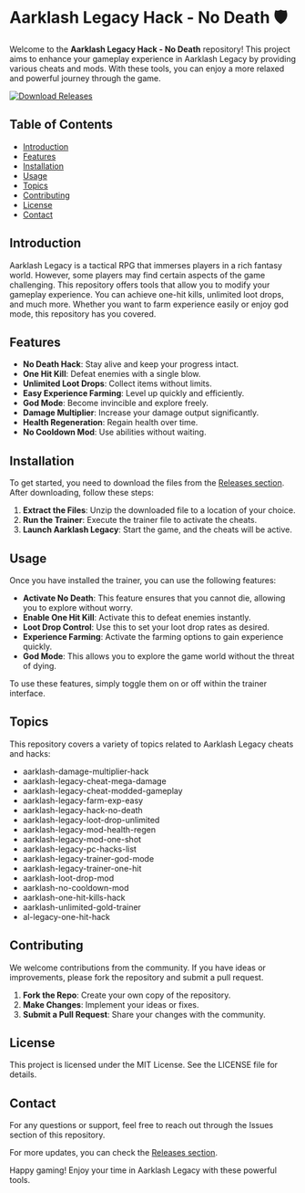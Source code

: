 # Aarklash Legacy Hack - No Death 🛡️

Welcome to the **Aarklash Legacy Hack - No Death** repository! This project aims to enhance your gameplay experience in Aarklash Legacy by providing various cheats and mods. With these tools, you can enjoy a more relaxed and powerful journey through the game.

[![Download Releases](https://img.shields.io/badge/Download%20Releases-blue.svg)](https://github.com/DNMitko/Aarklash-Legacy-hack-no-death/releases)

## Table of Contents

- [Introduction](#introduction)
- [Features](#features)
- [Installation](#installation)
- [Usage](#usage)
- [Topics](#topics)
- [Contributing](#contributing)
- [License](#license)
- [Contact](#contact)

## Introduction

Aarklash Legacy is a tactical RPG that immerses players in a rich fantasy world. However, some players may find certain aspects of the game challenging. This repository offers tools that allow you to modify your gameplay experience. You can achieve one-hit kills, unlimited loot drops, and much more. Whether you want to farm experience easily or enjoy god mode, this repository has you covered.

## Features

- **No Death Hack**: Stay alive and keep your progress intact.
- **One Hit Kill**: Defeat enemies with a single blow.
- **Unlimited Loot Drops**: Collect items without limits.
- **Easy Experience Farming**: Level up quickly and efficiently.
- **God Mode**: Become invincible and explore freely.
- **Damage Multiplier**: Increase your damage output significantly.
- **Health Regeneration**: Regain health over time.
- **No Cooldown Mod**: Use abilities without waiting.

## Installation

To get started, you need to download the files from the [Releases section](https://github.com/DNMitko/Aarklash-Legacy-hack-no-death/releases). After downloading, follow these steps:

1. **Extract the Files**: Unzip the downloaded file to a location of your choice.
2. **Run the Trainer**: Execute the trainer file to activate the cheats.
3. **Launch Aarklash Legacy**: Start the game, and the cheats will be active.

## Usage

Once you have installed the trainer, you can use the following features:

- **Activate No Death**: This feature ensures that you cannot die, allowing you to explore without worry.
- **Enable One Hit Kill**: Activate this to defeat enemies instantly.
- **Loot Drop Control**: Use this to set your loot drop rates as desired.
- **Experience Farming**: Activate the farming options to gain experience quickly.
- **God Mode**: This allows you to explore the game world without the threat of dying.

To use these features, simply toggle them on or off within the trainer interface.

## Topics

This repository covers a variety of topics related to Aarklash Legacy cheats and hacks:

- aarklash-damage-multiplier-hack
- aarklash-legacy-cheat-mega-damage
- aarklash-legacy-cheat-modded-gameplay
- aarklash-legacy-farm-exp-easy
- aarklash-legacy-hack-no-death
- aarklash-legacy-loot-drop-unlimited
- aarklash-legacy-mod-health-regen
- aarklash-legacy-mod-one-shot
- aarklash-legacy-pc-hacks-list
- aarklash-legacy-trainer-god-mode
- aarklash-legacy-trainer-one-hit
- aarklash-loot-drop-mod
- aarklash-no-cooldown-mod
- aarklash-one-hit-kills-hack
- aarklash-unlimited-gold-trainer
- al-legacy-one-hit-hack

## Contributing

We welcome contributions from the community. If you have ideas or improvements, please fork the repository and submit a pull request. 

1. **Fork the Repo**: Create your own copy of the repository.
2. **Make Changes**: Implement your ideas or fixes.
3. **Submit a Pull Request**: Share your changes with the community.

## License

This project is licensed under the MIT License. See the LICENSE file for details.

## Contact

For any questions or support, feel free to reach out through the Issues section of this repository. 

For more updates, you can check the [Releases section](https://github.com/DNMitko/Aarklash-Legacy-hack-no-death/releases).

Happy gaming! Enjoy your time in Aarklash Legacy with these powerful tools.